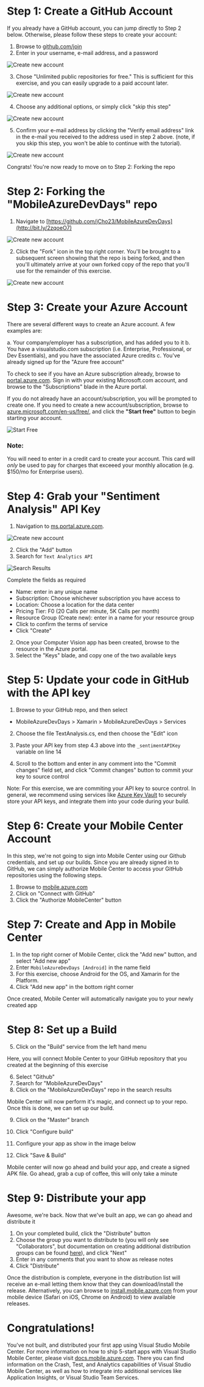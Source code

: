 # Step 1: Create a GitHub Account

If you already have a GitHub account, you can jump directly to Step 2 below.  Otherwise, please follow these steps to create your account:

1. Browse to [github.com/join](http://bit.ly/2h4uALD)
2. Enter in your username, e-mail address, and a password

![Create new account](https://github.com/jCho23/MobileAzureDevDays/blob/master/_Resources/Images/1-1-create-account.png)

3. Chose "Unlimited public repositories for free." This is sufficient for this exercise, and you can easily upgrade to a paid account later.

![Create new account](https://github.com/jCho23/MobileAzureDevDays/blob/master/_Resources/Images/1-2-choose-free-account.png)

4. Choose any additional options, or simply click "skip this step"

![Create new account](https://github.com/jCho23/MobileAzureDevDays/blob/master/_Resources/Images/1-3-additional-account-options.png)

5. Confirm your e-mail address by clicking the "Verify email address" link in the e-mail you received to the address used in step 2 above. (note, if you skip this step, you won't be able to continue with the tutorial).

![Create new account](https://github.com/jCho23/MobileAzureDevDays/blob/master/_Resources/Images/1-4-verify-email.png)

Congrats! You're now ready to move on to Step 2: Forking the repo

# Step 2: Forking the "MobileAzureDevDays" repo

1. Navigate to [https://github.com/jCho23/MobileAzureDevDays](http://bit.ly/2zqoeO7)

![Create new account](https://github.com/jCho23/MobileAzureDevDays/blob/master/_Resources/Images/2-1-fork-repo.png)

2. Click the "Fork" icon in the top right corner.  You'll be brought to a subsequent screen showing that the repo is being forked, and then you'll ultimately arrive at your own forked copy of the repo that you'll use for the remainder of this exercise.

![Create new account](https://github.com/jCho23/MobileAzureDevDays/blob/master/_Resources/Images/2-2-repo-forking.png)

# Step 3: Create your Azure Account

There are several different ways to create an Azure account.  A few examples are:

a. Your company/employer has a subscription, and has added you to it
b. You have a visualstudio.com subscription (i.e. Enterprise, Professional, or Dev Essentials), and you have the associated Azure credits
c. You've already signed up for the "Azure free account"

To check to see if you have an Azure subscription already, browse to [portal.azure.com](http://bit.ly/2imxXdv).  Sign in with your existing Microsoft.com account, and browse to the "Subscriptions" blade in the Azure portal.

If you do not already have an account/subscription, you will be prompted to create one.  If you need to create a new account/subscription, browse to [azure.microsoft.com/en-us/free/](http://bit.ly/2h4RceI), and click the **"Start free"** button to begin starting your account.


![Start Free](https://github.com/jCho23/MobileAzureDevDays/blob/master/_Resources/Images/3-1-start-free.png)

### Note: 
You will need to enter in a credit card to create your account.  This card will _only_ be used to pay for charges that exceeed your monthly allocation (e.g. $150/mo for Enterprise users).

# Step 4: Grab your "Sentiment Analysis" API Key

1. Navigation to [ms.portal.azure.com](http://bit.ly/2iSQ8LK).

![Create new account](https://github.com/jCho23/MobileAzureDevDays/blob/master/_Resources/Images/4-1-cognitive-services.png)

2. Click the "Add" button
3. Search for `Text Analytics API`

![Search Results](https://github.com/jCho23/MobileAzureDevDays/blob/master/_Resources/Images/4-2-search-results.png)



Complete the fields as required

- Name: enter in any unique name
- Subscription: Choose whichever subscription you have access to
- Location: Choose a location for the data center
- Pricing Tier: F0 (20 Calls per minute, 5K Calls per month)
- Resource Group (Create new): enter in a name for your resource group
- Click to confirm the terms of service
- Click "Create"

2. Once your Computer Vision app has been created, browse to the resource in the Azure portal.
3. Select the "Keys" blade, and copy one of the two available keys

# Step 5: Update your code in GitHub with the API key

1. Browse to your GitHub repo, and then select 

- MobileAzureDevDays > Xamarin > MobileAzureDevDays > Services

2. Choose the file TextAnalysis.cs, end then choose the "Edit" icon


3. Paste your API key from step 4.3 above into the `_sentimentAPIKey` variable on line 14
4. Scroll to the bottom and enter in any comment into the "Commit changes" field set, and click "Commit changes" button to commit your key to source control

Note: For this exercise, we are commiting your API key to source control.  In general, we recommend using services like [Azure Key Vault](http://bit.ly/2zdZ9oR) to securely store your API keys, and integrate them into your code during your build.


# Step 6: Create your Mobile Center Account

In this step, we're not going to sign into Mobile Center using our Github credentials, and set up our builds. Since you are already signed in to GitHub, we can simply authorize Mobile Center to access your GitHub repositories using the following steps.

1. Browse to [mobile.azure.com](http://bit.ly/2ygLNrH)
2. Click on "Connect with GitHub"
3. Click the "Authorize MobileCenter" button


# Step 7: Create and App in Mobile Center

1. In the top right corner of Mobile Center, click the "Add new" button, and select "Add new app"
2. Enter `MobileAzureDevDays [Android]` in the name field
3. For this exercise, choose Android for the OS, and Xamarin for the Platform.
4. Click "Add new app" in the bottom right corner

Once created, Mobile Center will automatically navigate you to your newly created app

# Step 8: Set up a Build


5. Click on the "Build" service from the left hand menu

Here, you will connect Mobile Center to your GitHub repository that you created at the beginning of this exercise

6. Select "Github"
7. Search for "MobileAzureDevDays"
8. Click on the "MobileAzureDevDays" repo in the search results

Mobile Center will now perform it's magic, and connect up to your repo. Once this is done, we can set up our build.

9. Click on the "Master" branch
10. Click "Configure build"
11. Configure your app as show in the image below


12. Click "Save & Build"


Mobile center will now go ahead and build your app, and create a signed APK file.  Go ahead, grab a cup of coffee, this will only take a minute


# Step 9: Distribute your app

Awesome, we're back.  Now that we've built an app, we can go ahead and distribute it

1. On your completed build, click the "Distribute" button
2. Choose the group you want to distribute to (you will only see "Collaborators", but documentation on creating additional distribution groups can be found [here](https://docs.microsoft.com/en-us/mobile-center/distribution/groups)), and click "Next"
3. Enter in any comments that you want to show as release notes
4. Click "Distribute"

Once the distribution is complete, everyone in the distribution list will receive an e-mail letting them know that they can download/install the release.  Alternatively, you can browse to [install.mobile.azure.com](http://bit.ly/2gWf2Wi) from your mobile device (Safari on iOS, Chrome on Android) to view available releases.

# Congratulations!

You've not built, and distributed your first app using Visual Studio Mobile Center.  For more information on how to ship 5-start apps with Visual Studio Mobile Center, please visit [docs.mobile.azure.com](http://bit.ly/2gV5uuV).  There you can find information on the Crash, Test, and Analytics capabilities of Visual Studio Mobile Center, as well as how to integrate into additional services like Application Insights, or Visual Studio Team Services.


